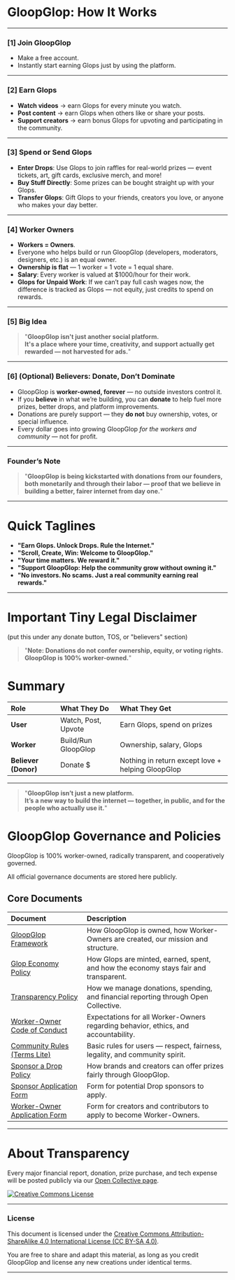 # **GloopGlop: How It Works**

---

### **[1] Join GloopGlop**  
- Make a free account.  
- Instantly start earning Glops just by using the platform.

---

### **[2] Earn Glops**
- **Watch videos** → earn Glops for every minute you watch.  
- **Post content** → earn Glops when others like or share your posts.  
- **Support creators** → earn bonus Glops for upvoting and participating in the community.

---

### **[3] Spend or Send Glops**
- **Enter Drops**: Use Glops to join raffles for real-world prizes — event tickets, art, gift cards, exclusive merch, and more!
- **Buy Stuff Directly**: Some prizes can be bought straight up with your Glops.
- **Transfer Glops**: Gift Glops to your friends, creators you love, or anyone who makes your day better.

---

### **[4] Worker Owners**
- **Workers = Owners**.  
- Everyone who helps build or run GloopGlop (developers, moderators, designers, etc.) is an equal owner.  
- **Ownership is flat** — 1 worker = 1 vote = 1 equal share.  
- **Salary**: Every worker is valued at $1000/hour for their work.  
- **Glops for Unpaid Work**: If we can’t pay full cash wages now, the difference is tracked as Glops — not equity, just credits to spend on rewards.

---

### **[5] Big Idea**
> "**GloopGlop isn't just another social platform.  
> It's a place where your time, creativity, and support actually get rewarded — not harvested for ads.**"

---

### **[6] (Optional) Believers: Donate, Don’t Dominate**
- GloopGlop is **worker-owned, forever** — no outside investors control it.  
- If you **believe** in what we’re building, you can **donate** to help fuel more prizes, better drops, and platform improvements.
- Donations are purely support — they **do not** buy ownership, votes, or special influence.
- Every dollar goes into growing GloopGlop *for the workers and community* — not for profit.

---

### **Founder’s Note**
> "**GloopGlop is being kickstarted with donations from our founders, both monetarily and through their labor — proof that we believe in building a better, fairer internet from day one.**"

---

# **Quick Taglines**

- **"Earn Glops. Unlock Drops. Rule the Internet."**
- **"Scroll, Create, Win: Welcome to GloopGlop."**
- **"Your time matters. We reward it."**
- **"Support GloopGlop: Help the community grow without owning it."**
- **"No investors. No scams. Just a real community earning real rewards."**

---

# **Important Tiny Legal Disclaimer**
(put this under any donate button, TOS, or "believers" section)

> "**Note: Donations do not confer ownership, equity, or voting rights. GloopGlop is 100% worker-owned.**"

# **Summary**

| Role | What They Do | What They Get |
|:---|:---|:---|
| **User** | Watch, Post, Upvote | Earn Glops, spend on prizes |
| **Worker** | Build/Run GloopGlop | Ownership, salary, Glops |
| **Believer (Donor)** | Donate $ | Nothing in return except love + helping GloopGlop |

---

> "**GloopGlop isn’t just a new platform.  
> It’s a new way to build the internet — together, in public, and for the people who actually use it.**"

# GloopGlop Governance and Policies

GloopGlop is 100% worker-owned, radically transparent, and cooperatively governed.

All official governance documents are stored here publicly.

## Core Documents

| Document | Description |
|:---|:---|
| [GloopGlop Framework](docs/GloopGlop-Framework.md) | How GloopGlop is owned, how Worker-Owners are created, our mission and structure. |
| [Glop Economy Policy](docs/Glop-Economy-Policy.md) | How Glops are minted, earned, spent, and how the economy stays fair and transparent. |
| [Transparency Policy](docs/Transparency-Policy.md) | How we manage donations, spending, and financial reporting through Open Collective. |
| [Worker-Owner Code of Conduct](docs/Worker-Owner-Code-of-Conduct.md) | Expectations for all Worker-Owners regarding behavior, ethics, and accountability. |
| [Community Rules (Terms Lite)](docs/Community-Rules.md) | Basic rules for users — respect, fairness, legality, and community spirit. |
| [Sponsor a Drop Policy](sponsor/Sponsor-a-Drop-Policy.md) | How brands and creators can offer prizes fairly through GloopGlop. |
| [Sponsor Application Form](sponsor/Sponsor-Application-Form.md) | Form for potential Drop sponsors to apply. |
| [Worker-Owner Application Form](worker-owner/Worker-Owner-Application-Form.md) | Form for creators and contributors to apply to become Worker-Owners. |


---

# **About Transparency**

Every major financial report, donation, prize purchase, and tech expense will be posted publicly via our [Open Collective page](link-to-open-collective).


[![Creative Commons License](https://i.creativecommons.org/l/by-sa/4.0/88x31.png)](https://creativecommons.org/licenses/by-sa/4.0/)

---

### License

This document is licensed under the [Creative Commons Attribution-ShareAlike 4.0 International License (CC BY-SA 4.0)](https://creativecommons.org/licenses/by-sa/4.0/).

You are free to share and adapt this material, as long as you credit GloopGlop and license any new creations under identical terms.

---
